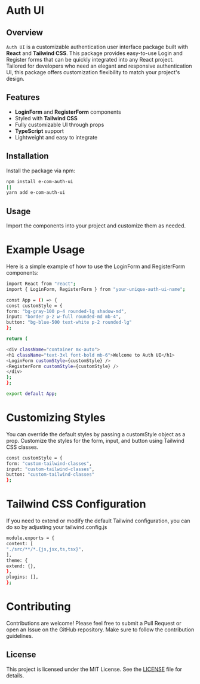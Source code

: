 # Auth UI

## Overview

`Auth UI` is a customizable authentication user interface package built with **React** and **Tailwind CSS**. This package provides easy-to-use Login and Register forms that can be quickly integrated into any React project. Tailored for developers who need an elegant and responsive authentication UI, this package offers customization flexibility to match your project's design.

## Features

- **LoginForm** and **RegisterForm** components
- Styled with **Tailwind CSS**
- Fully customizable UI through props
- **TypeScript** support
- Lightweight and easy to integrate

## Installation

Install the package via npm:

```bash
npm install e-com-auth-ui
||
yarn add e-com-auth-ui
```

## Usage

Import the components into your project and customize them as needed.

# Example Usage

Here is a simple example of how to use the LoginForm and RegisterForm components:

```bash
import React from "react";
import { LoginForm, RegisterForm } from "your-unique-auth-ui-name";

const App = () => {
const customStyle = {
form: "bg-gray-100 p-4 rounded-lg shadow-md",
input: "border p-2 w-full rounded-md mb-4",
button: "bg-blue-500 text-white p-2 rounded-lg"
};

return (

<div className="container mx-auto">
<h1 className="text-3xl font-bold mb-6">Welcome to Auth UI</h1>
<LoginForm customStyle={customStyle} />
<RegisterForm customStyle={customStyle} />
</div>
);
};

export default App;
```

# Customizing Styles

You can override the default styles by passing a customStyle object as a prop. Customize the styles for the form, input, and button using Tailwind CSS classes.

```bash
const customStyle = {
form: "custom-tailwind-classes",
input: "custom-tailwind-classes",
button: "custom-tailwind-classes"
};
```

# Tailwind CSS Configuration

If you need to extend or modify the default Tailwind configuration, you can do so by adjusting your tailwind.config.js

```bash
module.exports = {
content: [
"./src/**/*.{js,jsx,ts,tsx}",
],
theme: {
extend: {},
},
plugins: [],
};
```

# Contributing

Contributions are welcome! Please feel free to submit a Pull Request or open an Issue on the GitHub repository. Make sure to follow the contribution guidelines.

## License

This project is licensed under the MIT License. See the [LICENSE](./LICENSE) file for details.

